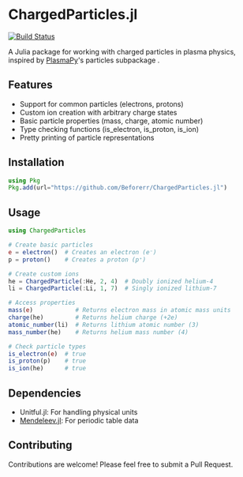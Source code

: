 # ChargedParticles.jl

[![Build Status](https://github.com/Beforerr/ChargedParticles.jl/actions/workflows/CI.yml/badge.svg?branch=main)](https://github.com/Beforerr/ChargedParticles.jl/actions/workflows/CI.yml?query=branch%3Amain)

A Julia package for working with charged particles in plasma physics, inspired by [PlasmaPy](https://github.com/PlasmaPy/PlasmaPy)'s particles subpackage .

## Features

- Support for common particles (electrons, protons)
- Custom ion creation with arbitrary charge states
- Basic particle properties (mass, charge, atomic number)
- Type checking functions (is_electron, is_proton, is_ion)
- Pretty printing of particle representations

## Installation

```julia
using Pkg
Pkg.add(url="https://github.com/Beforerr/ChargedParticles.jl")
```

## Usage

```julia
using ChargedParticles

# Create basic particles
e = electron()  # Creates an electron (e⁻)
p = proton()    # Creates a proton (p⁺)

# Create custom ions
he = ChargedParticle(:He, 2, 4)  # Doubly ionized helium-4
li = ChargedParticle(:Li, 1, 7)  # Singly ionized lithium-7

# Access properties
mass(e)            # Returns electron mass in atomic mass units
charge(he)         # Returns helium charge (+2e)
atomic_number(li)  # Returns lithium atomic number (3)
mass_number(he)    # Returns helium mass number (4)

# Check particle types
is_electron(e)  # true
is_proton(p)    # true
is_ion(he)      # true
```

## Dependencies

- Unitful.jl: For handling physical units
- [Mendeleev.jl](https://github.com/Eben60/Mendeleev.jl): For periodic table data

## Contributing

Contributions are welcome! Please feel free to submit a Pull Request.

